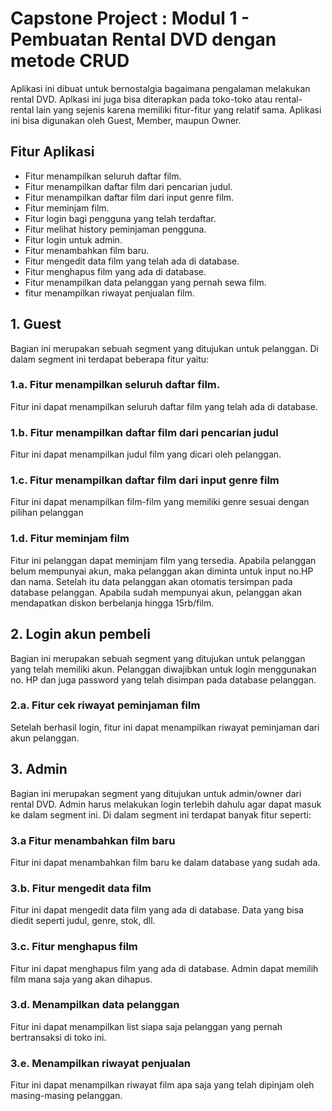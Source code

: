 # Capstone Project : Modul 1 - Pembuatan Rental DVD dengan metode CRUD
Aplikasi ini dibuat untuk bernostalgia bagaimana pengalaman melakukan rental DVD.
Aplkasi ini juga bisa diterapkan pada toko-toko atau rental-rental lain yang sejenis karena memiliki fitur-fitur yang relatif sama.
Aplikasi ini bisa digunakan oleh Guest, Member, maupun Owner.

## Fitur Aplikasi
- Fitur menampilkan seluruh daftar film.
- Fitur menampilkan daftar film dari pencarian judul.
- Fitur menampilkan daftar film dari input genre film.
- Fitur meminjam film.
- Fitur login bagi pengguna yang telah terdaftar.
- Fitur melihat history peminjaman pengguna.
- Fitur login untuk admin.
- Fitur menambahkan film baru.
- Fitur mengedit data film yang telah ada di database.
- Fitur menghapus film yang ada di database.
- Fitur menampilkan data pelanggan yang pernah sewa film.
- fitur menampilkan riwayat penjualan film.

## 1. Guest
Bagian ini merupakan sebuah segment yang ditujukan untuk pelanggan. Di dalam segment ini terdapat beberapa fitur yaitu:

### 1.a. Fitur menampilkan seluruh daftar film.
Fitur ini dapat menampilkan seluruh daftar film yang telah ada di database.

### 1.b. Fitur menampilkan daftar film dari pencarian judul
Fitur ini dapat menampilkan judul film yang dicari oleh pelanggan.

### 1.c. Fitur menampilkan daftar film dari input genre film
Fitur ini dapat menampilkan film-film yang memiliki genre sesuai dengan pilihan pelanggan

### 1.d. Fitur meminjam film
Fitur ini pelanggan dapat meminjam film yang tersedia. Apabila pelanggan belum mempunyai akun, maka pelanggan akan diminta untuk input no.HP dan nama. Setelah itu data pelanggan akan otomatis tersimpan pada database pelanggan. Apabila sudah mempunyai akun, pelanggan akan mendapatkan diskon berbelanja hingga 15rb/film.

## 2. Login akun pembeli
Bagian ini merupakan sebuah segment yang ditujukan untuk pelanggan yang telah memiliki akun. Pelanggan diwajibkan untuk login menggunakan no. HP dan juga password yang telah disimpan pada database pelanggan.

### 2.a. Fitur cek riwayat peminjaman film
Setelah berhasil login, fitur ini dapat menampilkan riwayat peminjaman dari akun pelanggan.

## 3. Admin
Bagian ini merupakan segment yang ditujukan untuk admin/owner dari rental DVD. Admin harus melakukan login terlebih dahulu agar dapat masuk ke dalam segment ini. Di dalam segment ini terdapat banyak fitur seperti:

### 3.a Fitur menambahkan film baru
Fitur ini dapat menambahkan film baru ke dalam database yang sudah ada.

### 3.b. Fitur mengedit data film
Fitur ini dapat mengedit data film yang ada di database. Data yang bisa diedit seperti judul, genre, stok, dll.

### 3.c. Fitur menghapus film
Fitur ini dapat menghapus film yang ada di database. Admin dapat memilih film mana saja yang akan dihapus.

### 3.d. Menampilkan data pelanggan
Fitur ini dapat menampilkan list siapa saja pelanggan yang pernah bertransaksi di toko ini.

### 3.e. Menampilkan riwayat penjualan
Fitur ini dapat menampilkan riwayat film apa saja yang telah dipinjam oleh masing-masing pelanggan.

